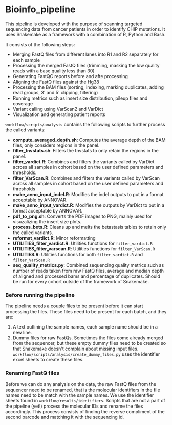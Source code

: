 # Bioinfo_pipeline

This pipeline is developed with the purpose of scanning targeted sequencing data from cancer patients in order to identify CHIP mutations.
It uses Snakemake as a framework with a combination of R, Python and Bash.

It consists of the following steps:
- Merging FastQ files from different lanes into R1 and R2 separately for each sample
- Processing the merged FastQ files (trimming, masking the low quality reads with a base quality less than 30)
- Generating FastQC reports before and afte processing
- Aligning the FastQ files against the Hg38
- Processing the BAM files (sorting, indexing, marking duplicates, adding read groups, 3' and 5' clipping, filtering)
- Running metrics such as insert size distribution, pileup files and coverage
- Variant calling using VarScan2 and VarDict
- Visualization and generating patient reports

`workflow/scripts/analysis` contains the following scripts to further process the called variants:
- **compute_averaged_depth.sh**: Computes the average depth of the BAM files, only considers regions in the panel.
- **filter_tnvstats.sh**: Filters the tnvstats to only retain the regions in the panel.
- **filter_vardict.R**: Combines and filters the variants called by VarDict across all samples in cohort based on the user defined parameters and thresholds.
- **filter_VarScan.R**: Combines and filters the variants called by VarScan across all samples in cohort based on the user defined parameters and thresholds
- **make_anno_input_indel.R**: Modifies the indel outputs to put in a format acceptable by ANNOVAR.
- **make_anno_input_vardict.R**: Modifies the outputs by VarDict to put in a format acceptable by ANNOVAR.
- **pdf_to_png.sh**: Converts the PDF images to PNG, mainly used for visuzalizing the insert size plots.
- **process_bets.R**: Cleans up and melts the betastasis tables to retain only the called variants.
- **reformat_vardict.R**: Minor reformatting
- **UTILITIES_filter_vardict.R**: Utilities functions for `filter_vardict.R`
- **UTILITIES_filter_varscan.R**: Utilities functions for `filter_VarScan.R`
- **UTILITIES.R**: Utilities functions for both `filter_vardict.R` and `filter_VarScan.R`
- **seq_quality_metrics.py**: Combined sequencing quality metrics such as number of reads taken from raw FastQ files, average and median depth of aligned and processed bams and percentage of duplicates. Should be run for every cohort outside of the framework of Snakemake.

### Before running the pipeline 
The pipeline needs a couple files to be present before it can start processing the files. These files need to be present for each batch, and they are: 
1. A text outlining the sample names, each sample name should be in a new line. 
2. Dummy files for raw FastQs. Sometimes the files come already merged from the sequencer, but these empty dummy files need to be created so that Snakemake doesn't complain about missing input files. `workflow/scripts/analysis/create_dummy_files.py` uses the identifier excel sheets to create these files. 

### Renaming FastQ files
Before we can do any analysis on the data, the raw FastQ files from the sequencer need to be renamed, that is the molecular identifiers in the file names need to be
match with the sample names. We use the identifier sheets found in `workflow/results/identifiers`. Scripts that are not a part of the pipeline (yet!) process the 
molecular IDs and rename the files accordingly. This process consists of finding the reverse compliment of the second barcode and matching it with the sequencing id. 


